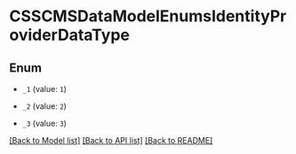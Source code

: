 # CSSCMSDataModelEnumsIdentityProviderDataType

## Enum


* `_1` (value: `1`)

* `_2` (value: `2`)

* `_3` (value: `3`)


[[Back to Model list]](../README.md#documentation-for-models) [[Back to API list]](../README.md#documentation-for-api-endpoints) [[Back to README]](../README.md)


